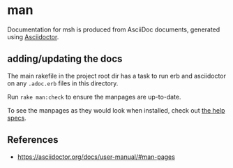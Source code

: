 # man

Documentation for msh is produced from AsciiDoc documents, generated using [Asciidoctor](https://github.com/asciidoctor/asciidoctor).

## adding/updating the docs

The main rakefile in the project root dir has a task to run erb and asciidoctor
on any `.adoc.erb` files in this directory.

Run `rake man:check` to ensure the manpages are up-to-date.

To see the manpages as they would look when installed, check out [the help specs](../spec/fixtures/help/).

## References

- https://asciidoctor.org/docs/user-manual/#man-pages
